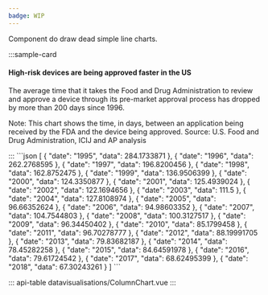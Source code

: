 ```yaml
---
badge: WIP
---
```


Component do draw dead simple line charts.

:::sample-card
<div class="m-4">
  <h4>
    High-risk devices are being approved faster in the US
  </h4>
  <p class="text-muted">
    The average time that it takes the Food and Drug Administration to review and approve a device through its pre-market   approval process has dropped by more than 200 days since 1996.
  </p>
  <line-chart :data="data" class="my-4" />
  <p class="text-muted small">
    Note: This chart shows the time, in days, between an application being received by the FDA and the device being approved. Source: U.S. Food and Drug Administration, ICIJ and AP analysis
  </p>
</div>
:::

<collapsible-block label="Show the data structure">
```json
[
  {
    "date": "1995",
    "data": 284.1733871
  },
  {
    "date": "1996",
    "data": 262.2768595
  },
  {
    "date": "1997",
    "data": 196.8200456
  },
  {
    "date": "1998",
    "data": 162.8752475
  },
  {
    "date": "1999",
    "data": 136.9506399
  },
  {
    "date": "2000",
    "data": 124.3350877
  },
  {
    "date": "2001",
    "data": 125.4939024
  },
  {
    "date": "2002",
    "data": 122.1694656
  },
  {
    "date": "2003",
    "data": 111.5
  },
  {
    "date": "2004",
    "data": 127.8108974
  },
  {
    "date": "2005",
    "data": 96.66352624
  },
  {
    "date": "2006",
    "data": 94.98603352
  },
  {
    "date": "2007",
    "data": 104.7544803
  },
  {
    "date": "2008",
    "data": 100.3127517
  },
  {
    "date": "2009",
    "data": 96.34450402
  },
  {
    "date": "2010",
    "data": 85.1799458
  },
  {
    "date": "2011",
    "data": 96.70278777
  },
  {
    "date": "2012",
    "data": 88.19991705
  },
  {
    "date": "2013",
    "data": 79.83682187
  },
  {
    "date": "2014",
    "data": 78.45282258
  },
  {
    "date": "2015",
    "data": 84.64591978
  },
  {
    "date": "2016",
    "data": 79.61724542
  },
  {
    "date": "2017",
    "data": 68.62495399
  },
  {
    "date": "2018",
    "data": 67.30243261
  }
]
```
</collapsible-block>

::: api-table datavisualisations/ColumnChart.vue :::

<script>
  export default {
    data () {
      return {
        data: [
          {
            "date": "1995",
            "value": 284.1733871
          },
          {
            "date": "1996",
            "value": 262.2768595
          },
          {
            "date": "1997",
            "value": 196.8200456
          },
          {
            "date": "1998",
            "value": 162.8752475
          },
          {
            "date": "1999",
            "value": 136.9506399
          },
          {
            "date": "2000",
            "value": 124.3350877
          },
          {
            "date": "2001",
            "value": 125.4939024
          },
          {
            "date": "2002",
            "value": 122.1694656
          },
          {
            "date": "2003",
            "value": 111.5
          },
          {
            "date": "2004",
            "value": 127.8108974
          },
          {
            "date": "2005",
            "value": 96.66352624
          },
          {
            "date": "2006",
            "value": 94.98603352
          },
          {
            "date": "2007",
            "value": 104.7544803
          },
          {
            "date": "2008",
            "value": 100.3127517
          },
          {
            "date": "2009",
            "value": 96.34450402
          },
          {
            "date": "2010",
            "value": 85.1799458
          },
          {
            "date": "2011",
            "value": 96.70278777
          },
          {
            "date": "2012",
            "value": 88.19991705
          },
          {
            "date": "2013",
            "value": 79.83682187
          },
          {
            "date": "2014",
            "value": 78.45282258
          },
          {
            "date": "2015",
            "value": 84.64591978
          },
          {
            "date": "2016",
            "value": 79.61724542
          },
          {
            "date": "2017",
            "value": 68.62495399
          },
          {
            "date": "2018",
            "value": 67.30243261
          }
        ]
      }
    }
  }
</script>

